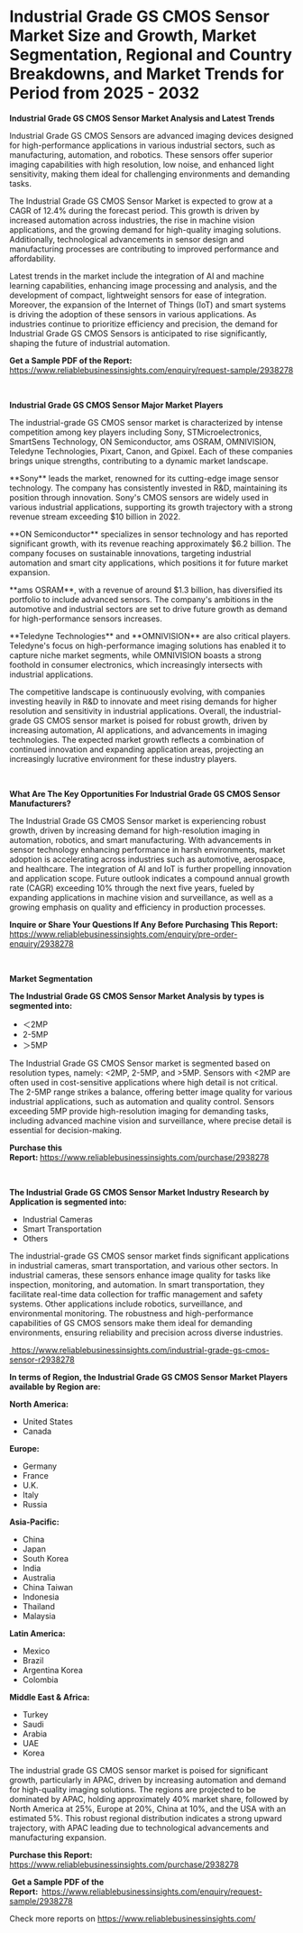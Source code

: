 <p><h1>Industrial Grade GS CMOS Sensor Market Size and Growth, Market Segmentation, Regional and Country Breakdowns, and Market Trends for Period from 2025 -  2032</h1></p><p><strong>Industrial Grade GS CMOS Sensor Market Analysis and Latest Trends</strong></p>
<p><p>Industrial Grade GS CMOS Sensors are advanced imaging devices designed for high-performance applications in various industrial sectors, such as manufacturing, automation, and robotics. These sensors offer superior imaging capabilities with high resolution, low noise, and enhanced light sensitivity, making them ideal for challenging environments and demanding tasks.</p><p>The Industrial Grade GS CMOS Sensor Market is expected to grow at a CAGR of 12.4% during the forecast period. This growth is driven by increased automation across industries, the rise in machine vision applications, and the growing demand for high-quality imaging solutions. Additionally, technological advancements in sensor design and manufacturing processes are contributing to improved performance and affordability.</p><p>Latest trends in the market include the integration of AI and machine learning capabilities, enhancing image processing and analysis, and the development of compact, lightweight sensors for ease of integration. Moreover, the expansion of the Internet of Things (IoT) and smart systems is driving the adoption of these sensors in various applications. As industries continue to prioritize efficiency and precision, the demand for Industrial Grade GS CMOS Sensors is anticipated to rise significantly, shaping the future of industrial automation.</p></p>
<p><strong>Get a Sample PDF of the Report:&nbsp;</strong> <a href="https://www.reliablebusinessinsights.com/enquiry/request-sample/2938278?utm_campaign=2276&utm_medium=2&utm_source=Github&utm_content=ia&utm_term=15032025&utm_id=industrial-grade-gs-cmos-sensor">https://www.reliablebusinessinsights.com/enquiry/request-sample/2938278</a></p>
<p>&nbsp;</p>
<p><strong>Industrial Grade GS CMOS Sensor Major Market Players</strong></p>
<p><p>The industrial-grade GS CMOS sensor market is characterized by intense competition among key players including Sony, STMicroelectronics, SmartSens Technology, ON Semiconductor, ams OSRAM, OMNIVISION, Teledyne Technologies, Pixart, Canon, and Gpixel. Each of these companies brings unique strengths, contributing to a dynamic market landscape.</p><p>**Sony** leads the market, renowned for its cutting-edge image sensor technology. The company has consistently invested in R&D, maintaining its position through innovation. Sony's CMOS sensors are widely used in various industrial applications, supporting its growth trajectory with a strong revenue stream exceeding $10 billion in 2022.</p><p>**ON Semiconductor** specializes in sensor technology and has reported significant growth, with its revenue reaching approximately $6.2 billion. The company focuses on sustainable innovations, targeting industrial automation and smart city applications, which positions it for future market expansion.</p><p>**ams OSRAM**, with a revenue of around $1.3 billion, has diversified its portfolio to include advanced sensors. The company's ambitions in the automotive and industrial sectors are set to drive future growth as demand for high-performance sensors increases.</p><p>**Teledyne Technologies** and **OMNIVISION** are also critical players. Teledyne's focus on high-performance imaging solutions has enabled it to capture niche market segments, while OMNIVISION boasts a strong foothold in consumer electronics, which increasingly intersects with industrial applications.</p><p>The competitive landscape is continuously evolving, with companies investing heavily in R&D to innovate and meet rising demands for higher resolution and sensitivity in industrial applications. Overall, the industrial-grade GS CMOS sensor market is poised for robust growth, driven by increasing automation, AI applications, and advancements in imaging technologies. The expected market growth reflects a combination of continued innovation and expanding application areas, projecting an increasingly lucrative environment for these industry players.</p></p>
<p>&nbsp;</p>
<p><strong>What Are The Key Opportunities For Industrial Grade GS CMOS Sensor Manufacturers?</strong></p>
<p><p>The Industrial Grade GS CMOS Sensor market is experiencing robust growth, driven by increasing demand for high-resolution imaging in automation, robotics, and smart manufacturing. With advancements in sensor technology enhancing performance in harsh environments, market adoption is accelerating across industries such as automotive, aerospace, and healthcare. The integration of AI and IoT is further propelling innovation and application scope. Future outlook indicates a compound annual growth rate (CAGR) exceeding 10% through the next five years, fueled by expanding applications in machine vision and surveillance, as well as a growing emphasis on quality and efficiency in production processes.</p></p>
<p><strong>Inquire or Share Your Questions If Any Before Purchasing This Report:</strong> <a href="https://www.reliablebusinessinsights.com/enquiry/pre-order-enquiry/2938278?utm_campaign=2276&utm_medium=2&utm_source=Github&utm_content=ia&utm_term=15032025&utm_id=industrial-grade-gs-cmos-sensor">https://www.reliablebusinessinsights.com/enquiry/pre-order-enquiry/2938278</a></p>
<p>&nbsp;</p>
<p><strong>Market Segmentation</strong></p>
<p><strong>The Industrial Grade GS CMOS Sensor Market Analysis by types is segmented into:</strong></p>
<p><ul><li>＜2MP</li><li>2-5MP</li><li>＞5MP</li></ul></p>
<p><p>The Industrial Grade GS CMOS Sensor market is segmented based on resolution types, namely: <2MP, 2-5MP, and >5MP. Sensors with <2MP are often used in cost-sensitive applications where high detail is not critical. The 2-5MP range strikes a balance, offering better image quality for various industrial applications, such as automation and quality control. Sensors exceeding 5MP provide high-resolution imaging for demanding tasks, including advanced machine vision and surveillance, where precise detail is essential for decision-making.</p></p>
<p><strong>Purchase this Report:&nbsp;</strong><a href="https://www.reliablebusinessinsights.com/purchase/2938278?utm_campaign=2276&utm_medium=2&utm_source=Github&utm_content=ia&utm_term=15032025&utm_id=industrial-grade-gs-cmos-sensor">https://www.reliablebusinessinsights.com/purchase/2938278</a></p>
<p>&nbsp;</p>
<p><strong>The Industrial Grade GS CMOS Sensor Market Industry Research by Application is segmented into:</strong></p>
<p><ul><li>Industrial Cameras</li><li>Smart Transportation</li><li>Others</li></ul></p>
<p><p>The industrial-grade GS CMOS sensor market finds significant applications in industrial cameras, smart transportation, and various other sectors. In industrial cameras, these sensors enhance image quality for tasks like inspection, monitoring, and automation. In smart transportation, they facilitate real-time data collection for traffic management and safety systems. Other applications include robotics, surveillance, and environmental monitoring. The robustness and high-performance capabilities of GS CMOS sensors make them ideal for demanding environments, ensuring reliability and precision across diverse industries.</p></p>
<p><a href="https://www.reliablebusinessinsights.com/industrial-grade-gs-cmos-sensor-r2938278?utm_campaign=2276&utm_medium=2&utm_source=Github&utm_content=ia&utm_term=15032025&utm_id=industrial-grade-gs-cmos-sensor">&nbsp;https://www.reliablebusinessinsights.com/industrial-grade-gs-cmos-sensor-r2938278</a></p>
<p><strong>In terms of Region, the Industrial Grade GS CMOS Sensor Market Players available by Region are:</strong></p>
<p>
    <p> <strong> North America: </strong>
        <ul>
            <li>United States</li>
            <li>Canada</li>
        </ul>
        </p> 
    <p> <strong> Europe: </strong>
        <ul>
            <li>Germany</li>
            <li>France</li>
            <li>U.K.</li>
            <li>Italy</li>
            <li>Russia</li>
        </ul>
        </p> 
    <p> <strong> Asia-Pacific: </strong>
        <ul>
            <li>China</li>
            <li>Japan</li>
            <li>South Korea</li>
            <li>India</li>
            <li>Australia</li>
            <li>China Taiwan</li>
            <li>Indonesia</li>
            <li>Thailand</li>
            <li>Malaysia</li>
        </ul>
        </p> 
    <p> <strong> Latin America: </strong>
        <ul>
            <li>Mexico</li>
            <li>Brazil</li>
            <li>Argentina Korea</li>
            <li>Colombia</li>
        </ul>
        </p> 
    <p> <strong> Middle East & Africa: </strong>
        <ul>
            <li>Turkey</li>
            <li>Saudi</li>
            <li>Arabia</li>
            <li>UAE</li>
            <li>Korea</li>
        </ul>
    </p>
    </p>
<p><p>The industrial grade GS CMOS sensor market is poised for significant growth, particularly in APAC, driven by increasing automation and demand for high-quality imaging solutions. The regions are projected to be dominated by APAC, holding approximately 40% market share, followed by North America at 25%, Europe at 20%, China at 10%, and the USA with an estimated 5%. This robust regional distribution indicates a strong upward trajectory, with APAC leading due to technological advancements and manufacturing expansion.</p></p>
<p><strong>Purchase this Report: </strong><a href="https://www.reliablebusinessinsights.com/purchase/2938278?utm_campaign=2276&utm_medium=2&utm_source=Github&utm_content=ia&utm_term=15032025&utm_id=industrial-grade-gs-cmos-sensor">https://www.reliablebusinessinsights.com/purchase/2938278</a></p>
<p>&nbsp;<strong>Get a Sample PDF of the Report:&nbsp;&nbsp;</strong><a href="https://www.reliablebusinessinsights.com/enquiry/request-sample/2938278?utm_campaign=2276&utm_medium=2&utm_source=Github&utm_content=ia&utm_term=15032025&utm_id=industrial-grade-gs-cmos-sensor">https://www.reliablebusinessinsights.com/enquiry/request-sample/2938278</a></p>
<p><strong></strong></p>
<p>Check more reports on <a href="https://www.reliablebusinessinsights.com/?utm_campaign=2276&utm_medium=2&utm_source=Github&utm_content=ia&utm_term=15032025&utm_id=industrial-grade-gs-cmos-sensor">https://www.reliablebusinessinsights.com/</a></p>